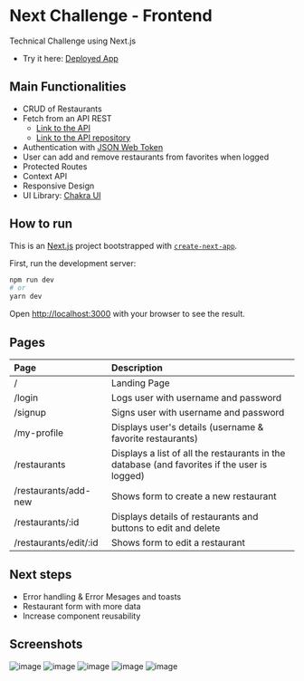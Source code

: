 
# Next Challenge - Frontend
Technical Challenge using Next.js

- Try it here: [Deployed App](https://next-js-challenge-front.vercel.app/) 


## Main Functionalities

- CRUD of Restaurants
- Fetch from an API REST 
  - [Link to the API](https://next-api-rest.herokuapp.com/api) 
  - [Link to the API repository](https://github.com/SaraMansori/next-js-challenge-server)
- Authentication with [JSON Web Token](https://jwt.io/)
- User can add and remove restaurants from favorites when logged
- Protected Routes
- Context API
- Responsive Design
- UI Library: [Chakra UI](https://chakra-ui.com/)

## How to run

This is an [Next.js](https://nextjs.org/) project bootstrapped with [`create-next-app`](https://github.com/vercel/next.js/tree/canary/packages/create-next-app).

First, run the development server:

```bash
npm run dev
# or
yarn dev
```

Open [http://localhost:3000](http://localhost:3000) with your browser to see the result.

## Pages

|**Page**|**Description**|
|:-----|:-----|
|/ | Landing Page | 
|/login| Logs user with username and password |
|/signup | Signs user with username and password | 
|/my-profile | Displays user's details (username & favorite restaurants)
|/restaurants | Displays a list of all the restaurants in the database (and favorites if the user is logged) |
|/restaurants/add-new | Shows form to create a new restaurant |
|/restaurants/:id | Displays details of restaurants and buttons to edit and delete |
|/restaurants/edit/:id | Shows form to edit a restaurant |

## Next steps

- Error handling & Error Mesages and toasts
- Restaurant form with more data
- Increase component reusability

## Screenshots

![image](https://user-images.githubusercontent.com/70658678/152694748-1ddcb3de-81a3-4eff-b21f-429ce5c10db5.png)
![image](https://user-images.githubusercontent.com/70658678/152694764-d393d59c-ab0d-40e9-b7eb-e9b56da179d4.png)
![image](https://user-images.githubusercontent.com/70658678/152694775-f1a7906d-483c-4913-972a-d44e15f18fe9.png)
![image](https://user-images.githubusercontent.com/70658678/152694799-a66797ff-fb6a-4339-af1b-d7cf59cc9cfb.png)
![image](https://user-images.githubusercontent.com/70658678/152694788-4a508432-b1b4-4cd6-ba67-c52f11744e77.png)




